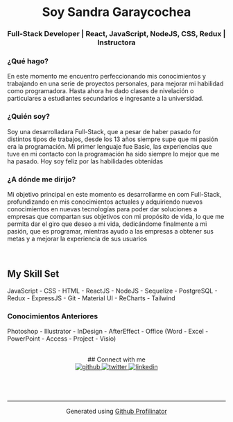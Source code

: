 # <div align="center">Soy Sandra Garaycochea</div>  
  

### <div align="center">Full-Stack Developer | React, JavaScript, NodeJS, CSS, Redux | Instructora</div>  
  



### ¿Qué hago?  
En este momento me encuentro perfeccionando mis conocimientos y trabajando en una serie de proyectos personales, para mejorar mi habilidad como programadora. Hasta ahora he dado clases de nivelación o particulares a estudiantes secundarios e ingresante a la universidad.   
  



### ¿Quién soy?  
Soy una desarrolladara Full-Stack, que a pesar de haber pasado for distintos tipos de trabajos, desde los 13 años siempre supe que mi pasión era la programación. Mi primer lenguaje fue Basic, las experiencias que tuve en mi contacto con la programación ha sido siempre lo mejor que me ha pasado. Hoy soy feliz por las habilidades obtenidas 
  



### ¿A dónde me dirijo?  
Mi objetivo principal en este momento es desarrollarme en com Full-Stack, profundizando en mis conocimientos actuales y adquiriendo nuevos conocimientos en nuevas tecnologías para poder dar soluciones a empresas que compartan sus objetivos con mi propósito de vida, lo que me permita dar el giro que deseo a mi vida, dedicándome finalmente a mi pasión, que es programar, mientras ayudo a las empresas a obtener sus metas y a mejorar la experiencia de sus usuarios
  

<br/>  


## My Skill Set  
JavaScript - CSS - HTML - ReactJS - NodeJS - Sequelize - PostgreSQL - Redux - ExpressJS - Git - Material UI - ReCharts - Tailwind  
  



### Conocimientos Anteriores  
Photoshop - Illustrator - InDesign - AfterEffect - Office (Word - Excel - PowerPoint - Access - Project - Visio)  
  

<br/>  


<div align="center">## Connect with me</div>  
<div align="center">
<a href="https://github.com/sangaray" target="_blank">
<img src=https://img.shields.io/badge/github-%2324292e.svg?&style=for-the-badge&logo=github&logoColor=white alt=github style="margin-bottom: 5px;" />
</a>
<a href="https://twitter.com/sangaray" target="_blank">
<img src=https://img.shields.io/badge/twitter-%2300acee.svg?&style=for-the-badge&logo=twitter&logoColor=white alt=twitter style="margin-bottom: 5px;" />
</a>
<a href="https://linkedin.com/in/sandra-cecilia-garaycochea" target="_blank">
<img src=https://img.shields.io/badge/linkedin-%231E77B5.svg?&style=for-the-badge&logo=linkedin&logoColor=white alt=linkedin style="margin-bottom: 5px;" />
</a>  
</div>  
  

<br/>  


<br/>  


<br />

----
<div align="center">Generated using <a href="https://profilinator.rishav.dev/" target="_blank">Github Profilinator</a></div>

